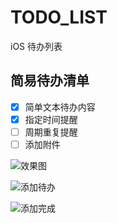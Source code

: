 # TODO_LIST
iOS 待办列表
## 简易待办清单
- [x] 简单文本待办内容
- [x] 指定时间提醒
- [ ] 周期重复提醒
- [ ] 添加附件

![效果图](https://tva1.sinaimg.cn/large/007S8ZIlgy1gfo3cqsiu5j30h911cgmi.jpg)

![添加待办](https://tva1.sinaimg.cn/large/007S8ZIlgy1gfo3cqmkwwj30h911cwfd.jpg)

![添加完成](https://tva1.sinaimg.cn/large/007S8ZIlgy1gfo3cqh6doj30h911c3za.jpg)

